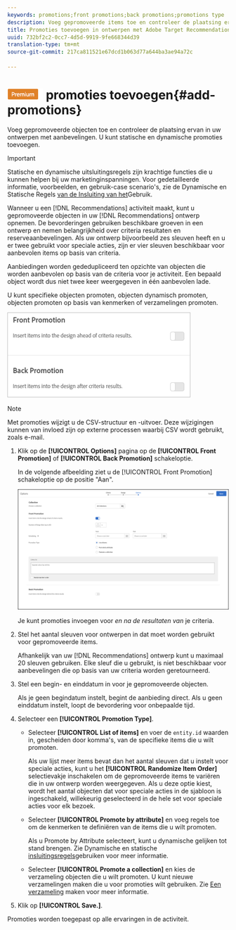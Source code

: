 ```yaml
---
keywords: promotions;front promotions;back promotions;promotions type
description: Voeg gepromoveerde items toe en controleer de plaatsing ervan in uw ontwerpen van Adobe Target Recommendations. U kunt statische en dynamische promoties toevoegen.
title: Promoties toevoegen in ontwerpen met Adobe Target Recommendations.
uuid: 732bf2c2-0cc7-4d5d-9919-9fe668344d39
translation-type: tm+mt
source-git-commit: 217ca811521e67dcd1b063d77a644ba3ae94a72c

---
```



# ![PREMIUM](/help/assets/premium.png) promoties toevoegen{#add-promotions}

Voeg gepromoveerde objecten toe en controleer de plaatsing ervan in uw ontwerpen met aanbevelingen. U kunt statische en dynamische promoties toevoegen.

>[!IMPORTANT]
>
>Statische en dynamische uitsluitingsregels zijn krachtige functies die u kunnen helpen bij uw marketinginspanningen. Voor gedetailleerde informatie, voorbeelden, en gebruik-case scenario&#39;s, zie de Dynamische en Statische Regels [van de Insluiting van het](../../c-recommendations/c-algorithms/use-dynamic-and-static-inclusion-rules.md#concept_4CB5C0FA705D4E449BD0B37B3D987F9F)Gebruik.

Wanneer u een [!DNL Recommendations] activiteit maakt, kunt u gepromoveerde objecten in uw [!DNL Recommendations] ontwerp opnemen. De bevorderingen gebruiken beschikbare groeven in een ontwerp en nemen belangrijkheid over criteria resultaten en reserveaanbevelingen. Als uw ontwerp bijvoorbeeld zes sleuven heeft en u er twee gebruikt voor speciale acties, zijn er vier sleuven beschikbaar voor aanbevolen items op basis van criteria.

Aanbiedingen worden gededupliceerd ten opzichte van objecten die worden aanbevolen op basis van de criteria voor je activiteit. Een bepaald object wordt dus niet twee keer weergegeven in één aanbevolen lade.

U kunt specifieke objecten promoten, objecten dynamisch promoten, objecten promoten op basis van kenmerken of verzamelingen promoten.

![](assets/add_promotion_toggles.png)

>[!NOTE]
>
>Met promoties wijzigt u de CSV-structuur en -uitvoer. Deze wijzigingen kunnen van invloed zijn op externe processen waarbij CSV wordt gebruikt, zoals e-mail.

1. Klik op de **[!UICONTROL Options]** pagina op de **[!UICONTROL Front Promotion]** of **[!UICONTROL Back Promotion]** schakeloptie.

   In de volgende afbeelding ziet u de [!UICONTROL Front Promotion] schakeloptie op de positie &quot;Aan&quot;.

   ![Voorste-promotieopties toevoegen](/help/c-recommendations/t-create-recs-activity/assets/add_promotion_front.png)

   Je kunt promoties invoegen voor *en na de resultaten van* je criteria.
1. Stel het aantal sleuven voor ontwerpen in dat moet worden gebruikt voor gepromoveerde items.

   Afhankelijk van uw [!DNL Recommendations] ontwerp kunt u maximaal 20 sleuven gebruiken. Elke sleuf die u gebruikt, is niet beschikbaar voor aanbevelingen die op basis van uw criteria worden geretourneerd.

1. Stel een begin- en einddatum in voor je gepromoveerde objecten.

   Als je geen begindatum instelt, begint de aanbieding direct. Als u geen einddatum instelt, loopt de bevordering voor onbepaalde tijd.

1. Selecteer een **[!UICONTROL Promotion Type]**.

   * Selecteer **[!UICONTROL List of items]** en voer de `entity.id` waarden in, gescheiden door komma&#39;s, van de specifieke items die u wilt promoten.

      Als uw lijst meer items bevat dan het aantal sleuven dat u instelt voor speciale acties, kunt u het **[!UICONTROL Randomize Item Order]** selectievakje inschakelen om de gepromoveerde items te variëren die in uw ontwerp worden weergegeven. Als u deze optie kiest, wordt het aantal objecten dat voor speciale acties in de sjabloon is ingeschakeld, willekeurig geselecteerd in de hele set voor speciale acties voor elk bezoek.

   * Selecteer **[!UICONTROL Promote by attribute]** en voeg regels toe om de kenmerken te definiëren van de items die u wilt promoten.

      Als u Promote by Attribute selecteert, kunt u dynamische gelijken tot stand brengen. Zie Dynamische en statische [insluitingsregels](../../c-recommendations/c-algorithms/use-dynamic-and-static-inclusion-rules.md#concept_4CB5C0FA705D4E449BD0B37B3D987F9F)gebruiken voor meer informatie.

   * Selecteer **[!UICONTROL Promote a collection]** en kies de verzameling objecten die u wilt promoten. U kunt nieuwe verzamelingen maken die u voor promoties wilt gebruiken. Zie [Een verzameling](../../c-recommendations/c-products/collections.md#task_1256DFF6842141FCAADD9E1428EF7F08) maken voor meer informatie.

1. Klik op **[!UICONTROL Save.]**.

Promoties worden toegepast op alle ervaringen in de activiteit.
